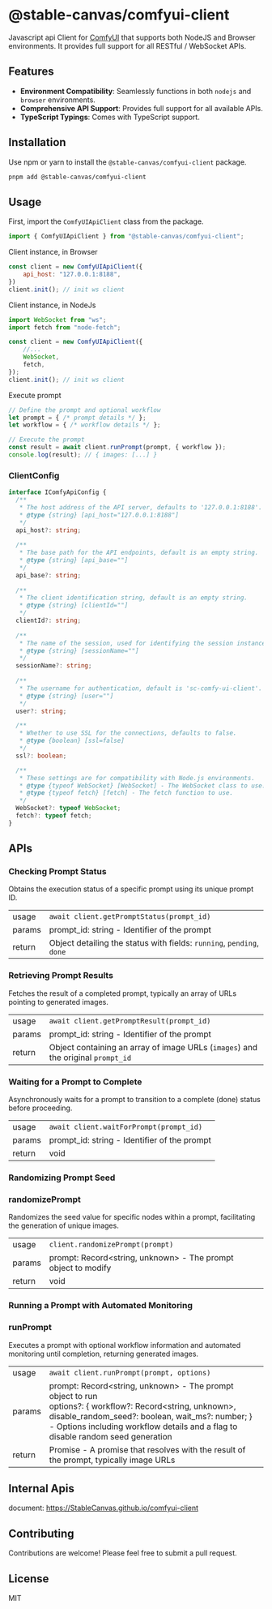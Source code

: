 # @stable-canvas/comfyui-client

Javascript api Client for [ComfyUI](https://github.com/comfyanonymous/ComfyUI) that supports both NodeJS and Browser environments. It provides full support for all RESTful / WebSocket APIs.

## Features

- **Environment Compatibility**: Seamlessly functions in both `nodejs` and `browser` environments.
- **Comprehensive API Support**: Provides full support for all available APIs.
- **TypeScript Typings**: Comes with TypeScript support.

## Installation

Use npm or yarn to install the `@stable-canvas/comfyui-client` package.

```bash
pnpm add @stable-canvas/comfyui-client
```

## Usage

First, import the `ComfyUIApiClient` class from the package.

```javascript
import { ComfyUIApiClient } from "@stable-canvas/comfyui-client";
```

Client instance, in Browser
```js
const client = new ComfyUIApiClient({
    api_host: "127.0.0.1:8188",
})
client.init(); // init ws client
```
Client instance, in NodeJs
```js
import WebSocket from "ws";
import fetch from "node-fetch";

const client = new ComfyUIApiClient({
    //...
    WebSocket,
    fetch,
});
client.init(); // init ws client
```
Execute prompt
```javascript
// Define the prompt and optional workflow
let prompt = { /* prompt details */ };
let workflow = { /* workflow details */ };

// Execute the prompt
const result = await client.runPrompt(prompt, { workflow });
console.log(result); // { images: [...] }
```

### ClientConfig
```ts
interface IComfyApiConfig {
  /**
   * The host address of the API server, defaults to '127.0.0.1:8188'.
   * @type {string} [api_host="127.0.0.1:8188"]
   */
  api_host?: string;
  
  /**
   * The base path for the API endpoints, default is an empty string.
   * @type {string} [api_base=""]
   */
  api_base?: string;
  
  /**
   * The client identification string, default is an empty string.
   * @type {string} [clientId=""]
   */
  clientId?: string;
  
  /**
   * The name of the session, used for identifying the session instance, default is an empty string.
   * @type {string} [sessionName=""]
   */
  sessionName?: string;
  
  /**
   * The username for authentication, default is 'sc-comfy-ui-client'.
   * @type {string} [user=""]
   */
  user?: string;

  /**
   * Whether to use SSL for the connections, defaults to false.
   * @type {boolean} [ssl=false]
   */
  ssl?: boolean;

  /**
   * These settings are for compatibility with Node.js environments.
   * @type {typeof WebSocket} [WebSocket] - The WebSocket class to use.
   * @type {typeof fetch} [fetch] - The fetch function to use.
   */
  WebSocket?: typeof WebSocket;
  fetch?: typeof fetch;
}
```

## APIs

### Checking Prompt Status
Obtains the execution status of a specific prompt using its unique prompt ID.

|| |
|--|--|
| usage | `await client.getPromptStatus(prompt_id)` |
| params | prompt_id: string - Identifier of the prompt |
| return | Object detailing the status with fields: `running`, `pending`, `done` |

### Retrieving Prompt Results
Fetches the result of a completed prompt, typically an array of URLs pointing to generated images.

|| |
|--|--|
| usage | `await client.getPromptResult(prompt_id)` |
| params | prompt_id: string - Identifier of the prompt |
| return | Object containing an array of image URLs (`images`) and the original `prompt_id` |

### Waiting for a Prompt to Complete
Asynchronously waits for a prompt to transition to a complete (done) status before proceeding.

|| |
|--|--|
| usage | `await client.waitForPrompt(prompt_id)` |
| params | prompt_id: string - Identifier of the prompt |
| return | void |

### Randomizing Prompt Seed

### randomizePrompt
Randomizes the seed value for specific nodes within a prompt, facilitating the generation of unique images.

|| |
|--|--|
| usage | `client.randomizePrompt(prompt)` |
| params | prompt: Record<string, unknown> - The prompt object to modify |
| return | void |

### Running a Prompt with Automated Monitoring

### runPrompt
Executes a prompt with optional workflow information and automated monitoring until completion, returning generated images.

|| |
|--|--|
| usage | `await client.runPrompt(prompt, options)` |
| params | prompt: Record<string, unknown> - The prompt object to run<br/>options?: { workflow?: Record<string, unknown>, disable_random_seed?: boolean, wait_ms?: number; } - Options including workflow details and a flag to disable random seed generation |
| return | Promise<any> - A promise that resolves with the result of the prompt, typically image URLs |

## Internal Apis

document: https://StableCanvas.github.io/comfyui-client

## Contributing

Contributions are welcome! Please feel free to submit a pull request.

## License

MIT
